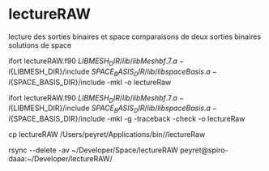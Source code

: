 # lectureRAW

lecture des sorties binaires et space
comparaisons de deux sorties binaires solutions de space



ifort lectureRAW.f90 ${LIBMESH_DIR}/lib/libMeshbf.7.a  -I${LIBMESH_DIR}/include  ${SPACE_BASIS_DIR}/lib/libspaceBasis.a -I${SPACE_BASIS_DIR}/include  -mkl -o lectureRaw


ifort lectureRAW.f90 ${LIBMESH_DIR}/lib/libMeshbf.7.a  -I${LIBMESH_DIR}/include  ${SPACE_BASIS_DIR}/lib/libspaceBasis.a -I${SPACE_BASIS_DIR}/include  -mkl -g  -traceback -check -o lectureRaw



cp lectureRAW /Users/peyret/Applications/bin//lectureRaw


rsync --delete -av ~/Developer/Space/lectureRAW peyret@spiro-daaa:~/Developer/lectureRAW/

